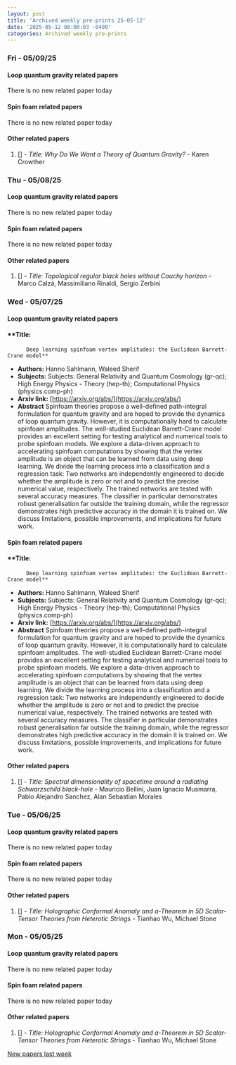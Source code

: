 ```yaml
---
layout: post
title: 'Archived weekly pre-prints 25-05-12'
date: '2025-05-12 08:00:03 -0400'
categories: Archived weekly pre-prints
---
```



### Fri - 05/09/25

#### Loop quantum gravity related papers

There is no new related paper today 

#### Spin foam related papers

There is no new related paper today 



#### Other related papers

1. [[]](https://arxiv.org/abs/) - *Title:
          Why Do We Want a Theory of Quantum Gravity?* - Karen Crowther



### Thu - 05/08/25

#### Loop quantum gravity related papers

There is no new related paper today 

#### Spin foam related papers

There is no new related paper today 



#### Other related papers

1. [[]](https://arxiv.org/abs/) - *Title:
          Topological regular black holes without Cauchy horizon* - Marco Calzá, Massimiliano Rinaldi, Sergio Zerbini



### Wed - 05/07/25

#### Loop quantum gravity related papers

#### **Title:
          Deep learning spinfoam vertex amplitudes: the Euclidean Barrett-Crane model**
 - **Authors:** Hanno Sahlmann, Waleed Sherif
 - **Subjects:** Subjects:
General Relativity and Quantum Cosmology (gr-qc); High Energy Physics - Theory (hep-th); Computational Physics (physics.comp-ph)
 - **Arxiv link:** [https://arxiv.org/abs/](https://arxiv.org/abs/)
 - **Abstract**
 Spinfoam theories propose a well-defined path-integral formulation for quantum gravity and are hoped to provide the dynamics of loop quantum gravity. However, it is computationally hard to calculate spinfoam amplitudes. The well-studied Euclidean Barrett-Crane model provides an excellent setting for testing analytical and numerical tools to probe spinfoam models. We explore a data-driven approach to accelerating spinfoam computations by showing that the vertex amplitude is an object that can be learned from data using deep learning. We divide the learning process into a classification and a regression task: Two networks are independently engineered to decide whether the amplitude is zero or not and to predict the precise numerical value, respectively. The trained networks are tested with several accuracy measures. The classifier in particular demonstrates robust generalisation far outside the training domain, while the regressor demonstrates high predictive accuracy in the domain it is trained on. We discuss limitations, possible improvements, and implications for future work. 

#### Spin foam related papers

#### **Title:
          Deep learning spinfoam vertex amplitudes: the Euclidean Barrett-Crane model**
 - **Authors:** Hanno Sahlmann, Waleed Sherif
 - **Subjects:** Subjects:
General Relativity and Quantum Cosmology (gr-qc); High Energy Physics - Theory (hep-th); Computational Physics (physics.comp-ph)
 - **Arxiv link:** [https://arxiv.org/abs/](https://arxiv.org/abs/)
 - **Abstract**
 Spinfoam theories propose a well-defined path-integral formulation for quantum gravity and are hoped to provide the dynamics of loop quantum gravity. However, it is computationally hard to calculate spinfoam amplitudes. The well-studied Euclidean Barrett-Crane model provides an excellent setting for testing analytical and numerical tools to probe spinfoam models. We explore a data-driven approach to accelerating spinfoam computations by showing that the vertex amplitude is an object that can be learned from data using deep learning. We divide the learning process into a classification and a regression task: Two networks are independently engineered to decide whether the amplitude is zero or not and to predict the precise numerical value, respectively. The trained networks are tested with several accuracy measures. The classifier in particular demonstrates robust generalisation far outside the training domain, while the regressor demonstrates high predictive accuracy in the domain it is trained on. We discuss limitations, possible improvements, and implications for future work. 



#### Other related papers

1. [[]](https://arxiv.org/abs/) - *Title:
          Spectral dimensionality of spacetime around a radiating Schwarzschild black-hole* - Mauricio Bellini, Juan Ignacio Musmarra, Pablo Alejandro Sanchez, Alan Sebastian Morales



### Tue - 05/06/25

#### Loop quantum gravity related papers

There is no new related paper today 

#### Spin foam related papers

There is no new related paper today 



#### Other related papers

1. [[]](https://arxiv.org/abs/) - *Title:
          Holographic Conformal Anomaly and a-Theorem in 5D Scalar-Tensor Theories from Heterotic Strings* - Tianhao Wu, Michael Stone



### Mon - 05/05/25

#### Loop quantum gravity related papers

There is no new related paper today 

#### Spin foam related papers

There is no new related paper today 



#### Other related papers

1. [[]](https://arxiv.org/abs/) - *Title:
          Holographic Conformal Anomaly and a-Theorem in 5D Scalar-Tensor Theories from Heterotic Strings* - Tianhao Wu, Michael Stone






[New papers last week]({{site.url}}/archived/weekly/pre-prints/2025/05/05/archived_weekly_papers.html)
